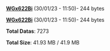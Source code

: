 [**WGx622Bi**](/data/WGx622Bi.txt) (30/01/23 - 11:50)- 244 bytes

[**WGx622Bi**](/data/WGx622Bi.txt) (30/01/23 - 11:50)- 244 bytes

**Total Datas**: 7273

**Total Size**: 41.93 MB / 41.9 MB